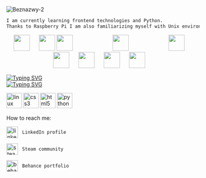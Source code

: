![Beznazwy-2](https://user-images.githubusercontent.com/68974023/166577806-a3b537f4-7549-4d01-baed-a2fdb67b64e4.png)


```diff
I am currently learning frontend technologies and Python.
Thanks to Raspberry Pi I am also familiarizing myself with Unix environment and physical computing. 

```
<p align="center">
<img height="42" width="42" style="padding-right:20px;"  src="https://cdn.simpleicons.org/Linux/BCADE5" /> <img height="42" width="42" src="https://cdn.simpleicons.org/Windows/BCADE5" />
<img height="42" width="42" style="padding-right:100px;"   src="https://cdn.simpleicons.org/Raspberrypi/BCADE5" />
<img height="42" width="42" style="padding-right:100px;"  src="https://cdn.simpleicons.org/Python/BCADE5" />
<img height="42" width="42" style="padding-right:20px;"  src="https://cdn.simpleicons.org/mySQL/BCADE5" />
<img height="42" width="42" style="padding-right:20px;"  src="https://cdn.simpleicons.org/CSS3/BCADE5" />
<img height="42" width="42" style="padding-right:20px;"  src="https://cdn.simpleicons.org/HTML5/BCADE5" />
<img height="42" width="42" style="padding-right:20px;"  src="https://cdn.simpleicons.org/Wireshark/BCADE5" />
<img height="42" width="42" style="padding-right:20px;"  src="https://cdn.simpleicons.org/Python/BCADE5" />
 </p>


[![Typing SVG](https://readme-typing-svg.demolab.com?font=Poppins&pause=1000&color=62B3F7&width=435&lines=Python)](https://git.io/typing-svg)\
[![Typing SVG](https://readme-typing-svg.demolab.com?font=Poppins&pause=1000&color=62B3F7&width=435&lines=Linux)](https://git.io/typing-svg)

[<img src='https://cdn.jsdelivr.net/npm/simple-icons@3.0.1/icons/linux.svg' alt='linux' height='40'>](l)  [<img src='https://cdn.jsdelivr.net/npm/simple-icons@3.0.1/icons/css3.svg' alt='css3' height='40'>](l)  [<img src='https://cdn.jsdelivr.net/npm/simple-icons@3.0.1/icons/html5.svg' alt='html5' height='40'>](l)  [<img src='https://cdn.jsdelivr.net/npm/simple-icons@3.0.1/icons/python.svg' alt='python' height='40'>](i)  


How to reach me:



 [<img src='https://cdn.jsdelivr.net/npm/simple-icons@3.0.1/icons/linkedin.svg' alt='linkedin' align="center" height='30'>](https://www.linkedin.com/in/https://www.linkedin.com/in/karolina-sas//) ``` LinkedIn profile``` 
 
  [<img src='https://cdn.jsdelivr.net/npm/simple-icons@3.0.1/icons/steam.svg' align="center" alt='steam' height='30'>](https://steamcommunity.com/profiles/76561198830860627/) ``` Steam community``` 
 
 [<img src='https://cdn.jsdelivr.net/npm/simple-icons@3.0.1/icons/behance.svg' align="center" alt='behance' height='30'>](https://www.behance.net/karolinasas/projects)  ``` Behance portfolio``` 





 
<!--
**Karolina-Sas/Karolina-Sas** is a ✨ _special_ ✨ repository because its `README.md` (this file) appears on your GitHub profile.

Here are some ideas to get you started:



- 🔭 I’m currently working on ...
- 🌱 I’m currently learning ...
- 👯 I’m looking to collaborate on ...
- 🤔 I’m looking for help with ...
- 💬 Ask me about ...
- 📫 How to reach me: ...
- 😄 Pronouns: ...
- ⚡ Fun fact: ...
-->
